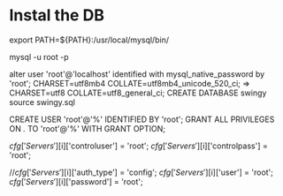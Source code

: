 # Instal the DB

export PATH=${PATH}:/usr/local/mysql/bin/

mysql -u root -p

alter user 'root'@'localhost' identified with mysql_native_password by 'root';
CHARSET=utf8mb4 COLLATE=utf8mb4_unicode_520_ci; =>
CHARSET=utf8 COLLATE=utf8_general_ci;
CREATE DATABASE swingy
source swingy.sql

CREATE USER 'root'@'%' IDENTIFIED BY 'root';
GRANT ALL PRIVILEGES ON *.* TO 'root'@'%' WITH GRANT OPTION;


$cfg['Servers'][$i]['controluser'] = 'root';
$cfg['Servers'][$i]['controlpass'] = 'root';

//$cfg['Servers'][$i]['auth_type'] = 'config';
$cfg['Servers'][$i]['user'] = 'root';
$cfg['Servers'][$i]['password'] = 'root';